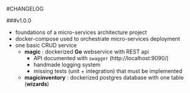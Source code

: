 #CHANGELOG

###v1.0.0
 - foundations of a micro-services architecture project
 - docker-compose used to orchestrate micro-services deployment
 - one basic CRUD service
   - **magic** : dockerized **Go** webservice with REST api
     - API documented with `swagger` (http://localhost:9090/)
     - handmade logging system
     - missing tests (unit + integration) that must be implemented
   - **magicinventory** : dockerized postgres database with one table (**wizards**)